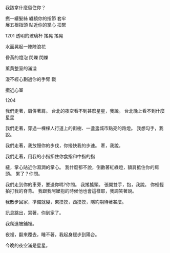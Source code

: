 我該拿什麼留住你？  

撚一縷髮絲 纏繞你的指節 套牢  
展五根指頭  貼近你的掌心 扣緊  

1201
透明的玻璃杯 搖晃 搖晃  

水面晃起一陣陣浪花  

昏黃的燈泡 閃爍 閃爍  

薰黄整室的滿溢  

漫不經心劃過你的手臂 戳  

攬近心室  

1204

我們走著，肩併著肩。
台北的夜空看不到甚麼星星，我說。
台北晚上看不到什麼星星

我們走著，穿過一棵棵人行道上的街樹、一盞盞城市點亮的路燈。
我想勾手，我說。

我們走著，我放慢你的步伐，你撥快我的步速。
牽，我說。

我們走著，用我的小指扣住你食指和中指的指

縫，掌心貼近你濕潤的掌心。
我什麼都不說，倒數著紅綠燈，額肩抵住你的肩頭。
累了？你問。

我們走到你的車旁，要送你嗎?你問。
我搖搖頭。
張開雙手，抱，我說。
你輕輕拍打我的脊背。
我跟我阿嬤抱的時候他也會這樣耶，我調笑著說。

我散步回家，準備就寢，東摸摸，西摸摸，隱約期待著甚麼。

訊息跳出，寫著，你到家了。

我爬進被鋪裡。

夜裡，翻來覆去，睡不著，我起身緩步到陽台。


今晚的夜空滿是星星。





